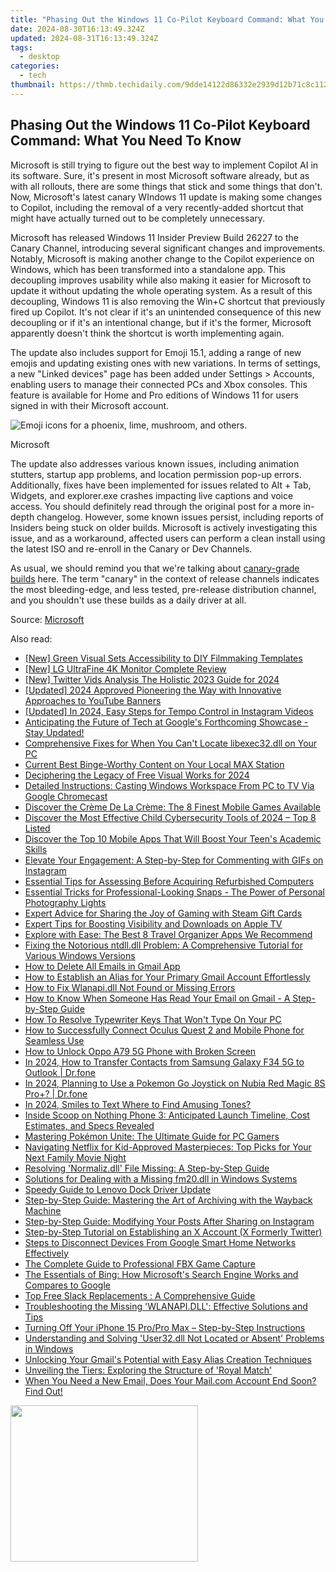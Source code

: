 ```yaml
---
title: "Phasing Out the Windows 11 Co-Pilot Keyboard Command: What You Need To Know"
date: 2024-08-30T16:13:49.324Z
updated: 2024-08-31T16:13:49.324Z
tags:
  - desktop
categories:
  - tech
thumbnail: https://thmb.techidaily.com/9dde14122d86332e2939d12b71c8c112849e5b475313180be25192ee619462eb.jpg
---
```


## Phasing Out the Windows 11 Co-Pilot Keyboard Command: What You Need To Know

Microsoft is still trying to figure out the best way to implement Copilot AI in its software. Sure, it's present in most Microsoft software already, but as with all rollouts, there are some things that stick and some things that don't. Now, Microsoft's latest canary WIndows 11 update is making some changes to Copilot, including the removal of a very recently-added shortcut that might have actually turned out to be completely unnecessary.

 Microsoft has released Windows 11 Insider Preview Build 26227 to the Canary Channel, introducing several significant changes and improvements. Notably, Microsoft is making another change to the Copilot experience on Windows, which has been transformed into a standalone app. This decoupling improves usability while also making it easier for Microsoft to update it without updating the whole operating system. As a result of this decoupling, Windows 11 is also removing the Win+C shortcut that previously fired up Copilot. It's not clear if it's an unintended consequence of this new decoupling or if it's an intentional change, but if it's the former, Microsoft apparently doesn't think the shortcut is worth implementing again.

 The update also includes support for Emoji 15.1, adding a range of new emojis and updating existing ones with new variations. In terms of settings, a new "Linked devices" page has been added under Settings > Accounts, enabling users to manage their connected PCs and Xbox consoles. This feature is available for Home and Pro editions of Windows 11 for users signed in with their Microsoft account.

![Emoji icons for a phoenix, lime, mushroom, and others.](https://static1.howtogeekimages.com/wordpress/wp-content/uploads/2024/05/emoji.png) 

Microsoft

 The update also addresses various known issues, including animation stutters, startup app problems, and location permission pop-up errors. Additionally, fixes have been implemented for issues related to Alt + Tab, Widgets, and explorer.exe crashes impacting live captions and voice access. You should definitely read through the original post for a more in-depth changelog. However, some known issues persist, including reports of Insiders being stuck on older builds. Microsoft is actively investigating this issue, and as a workaround, affected users can perform a clean install using the latest ISO and re-enroll in the Canary or Dev Channels.

 As usual, we should remind you that we're talking about [canary-grade builds](https://facebook-video-footage.techidaily.com/updated-2024-approved-choosing-streaming-giants-vimeo-youtube-or-dailymotion/) here. The term "canary" in the context of release channels indicates the most bleeding-edge, and less tested, pre-release distribution channel, and you shouldn't use these builds as a daily driver at all.

 Source: [Microsoft](https://blogs.windows.com/windows-insider/2024/05/30/announcing-windows-11-insider-preview-build-26227-canary-channel/)

<ins class="adsbygoogle"
     style="display:block"
     data-ad-format="autorelaxed"
     data-ad-client="ca-pub-7571918770474297"
     data-ad-slot="1223367746"></ins>



<ins class="adsbygoogle"
     style="display:block"
     data-ad-client="ca-pub-7571918770474297"
     data-ad-slot="8358498916"
     data-ad-format="auto"
     data-full-width-responsive="true"></ins>

<span class="atpl-alsoreadstyle">Also read:</span>
<div><ul>
<li><a href="https://some-techniques.techidaily.com/new-green-visual-sets-accessibility-to-diy-filmmaking-templates/"><u>[New] Green Visual Sets  Accessibility to DIY Filmmaking Templates</u></a></li>
<li><a href="https://extra-skills.techidaily.com/new-lg-ultrafine-4k-monitor-complete-review/"><u>[New] LG UltraFine 4K Monitor Complete Review</u></a></li>
<li><a href="https://twitter-videos.techidaily.com/new-twitter-vids-analysis-the-holistic-2023-guide-for-2024/"><u>[New] Twitter Vids Analysis  The Holistic 2023 Guide for 2024</u></a></li>
<li><a href="https://youtube-webster.techidaily.com/ed-2024-approved-pioneering-the-way-with-innovative-approaches-to-youtube-banners/"><u>[Updated] 2024 Approved  Pioneering the Way with Innovative Approaches to YouTube Banners</u></a></li>
<li><a href="https://fox-access.techidaily.com/updated-in-2024-easy-steps-for-tempo-control-in-instagram-videos/"><u>[Updated] In 2024, Easy Steps for Tempo Control in Instagram Videos</u></a></li>
<li><a href="https://tech-recovery.techidaily.com/anticipating-the-future-of-tech-at-googles-forthcoming-showcase-stay-updated/"><u>Anticipating the Future of Tech at Google's Forthcoming Showcase - Stay Updated!</u></a></li>
<li><a href="https://tech-recovery.techidaily.com/comprehensive-fixes-for-when-you-cant-locate-libexec32dll-on-your-pc/"><u>Comprehensive Fixes for When You Can't Locate libexec32.dll on Your PC</u></a></li>
<li><a href="https://tech-recovery.techidaily.com/current-best-binge-worthy-content-on-your-local-max-station/"><u>Current Best Binge-Worthy Content on Your Local MAX Station</u></a></li>
<li><a href="https://article-tips.techidaily.com/deciphering-the-legacy-of-free-visual-works-for-2024/"><u>Deciphering the Legacy of Free Visual Works for 2024</u></a></li>
<li><a href="https://tech-recovery.techidaily.com/detailed-instructions-casting-windows-workspace-from-pc-to-tv-via-google-chromecast/"><u>Detailed Instructions: Casting Windows Workspace From PC to TV Via Google Chromecast</u></a></li>
<li><a href="https://tech-recovery.techidaily.com/discover-the-creme-de-la-creme-the-8-finest-mobile-games-available/"><u>Discover the Crème De La Crème: The 8 Finest Mobile Games Available</u></a></li>
<li><a href="https://tech-recovery.techidaily.com/1722883270849-discover-the-most-effective-child-cybersecurity-tools-of-2024-top-8-listed/"><u>Discover the Most Effective Child Cybersecurity Tools of 2024 – Top 8 Listed</u></a></li>
<li><a href="https://tech-recovery.techidaily.com/discover-the-top-10-mobile-apps-that-will-boost-your-teens-academic-skills/"><u>Discover the Top 10 Mobile Apps That Will Boost Your Teen's Academic Skills</u></a></li>
<li><a href="https://tech-recovery.techidaily.com/elevate-your-engagement-a-step-by-step-for-commenting-with-gifs-on-instagram/"><u>Elevate Your Engagement: A Step-by-Step for Commenting with GIFs on Instagram</u></a></li>
<li><a href="https://tech-recovery.techidaily.com/essential-tips-for-assessing-before-acquiring-refurbished-computers/"><u>Essential Tips for Assessing Before Acquiring Refurbished Computers</u></a></li>
<li><a href="https://tech-recovery.techidaily.com/essential-tricks-for-professional-looking-snaps-the-power-of-personal-photography-lights/"><u>Essential Tricks for Professional-Looking Snaps - The Power of Personal Photography Lights</u></a></li>
<li><a href="https://tech-recovery.techidaily.com/expert-advice-for-sharing-the-joy-of-gaming-with-steam-gift-cards/"><u>Expert Advice for Sharing the Joy of Gaming with Steam Gift Cards</u></a></li>
<li><a href="https://tech-recovery.techidaily.com/expert-tips-for-boosting-visibility-and-downloads-on-apple-tv/"><u>Expert Tips for Boosting Visibility and Downloads on Apple TV</u></a></li>
<li><a href="https://tech-recovery.techidaily.com/explore-with-ease-the-best-8-travel-organizer-apps-we-recommend/"><u>Explore with Ease: The Best 8 Travel Organizer Apps We Recommend</u></a></li>
<li><a href="https://tech-recovery.techidaily.com/fixing-the-notorious-ntdlldll-problem-a-comprehensive-tutorial-for-various-windows-versions/"><u>Fixing the Notorious ntdll.dll Problem: A Comprehensive Tutorial for Various Windows Versions</u></a></li>
<li><a href="https://tech-recovery.techidaily.com/how-to-delete-all-emails-in-gmail-app/"><u>How to Delete All Emails in Gmail App</u></a></li>
<li><a href="https://tech-recovery.techidaily.com/how-to-establish-an-alias-for-your-primary-gmail-account-effortlessly/"><u>How to Establish an Alias for Your Primary Gmail Account Effortlessly</u></a></li>
<li><a href="https://tech-recovery.techidaily.com/how-to-fix-wlanapidll-not-found-or-missing-errors/"><u>How to Fix Wlanapi.dll Not Found or Missing Errors</u></a></li>
<li><a href="https://tech-recovery.techidaily.com/how-to-know-when-someone-has-read-your-email-on-gmail-a-step-by-step-guide/"><u>How to Know When Someone Has Read Your Email on Gmail - A Step-by-Step Guide</u></a></li>
<li><a href="https://tech-recovery.techidaily.com/how-to-resolve-typewriter-keys-that-wont-type-on-your-pc/"><u>How To Resolve Typewriter Keys That Won't Type On Your PC</u></a></li>
<li><a href="https://tech-recovery.techidaily.com/how-to-successfully-connect-oculus-quest-2-and-mobile-phone-for-seamless-use/"><u>How to Successfully Connect Oculus Quest 2 and Mobile Phone for Seamless Use</u></a></li>
<li><a href="https://android-unlock.techidaily.com/how-to-unlock-oppo-a79-5g-phone-with-broken-screen-by-drfone-android/"><u>How to Unlock Oppo A79 5G Phone with Broken Screen</u></a></li>
<li><a href="https://android-transfer.techidaily.com/in-2024-how-to-transfer-contacts-from-samsung-galaxy-f34-5g-to-outlook-drfone-by-drfone-transfer-from-android-transfer-from-android/"><u>In 2024, How to Transfer Contacts from Samsung Galaxy F34 5G to Outlook | Dr.fone</u></a></li>
<li><a href="https://pokemon-go-android.techidaily.com/in-2024-planning-to-use-a-pokemon-go-joystick-on-nubia-red-magic-8s-proplus-drfone-by-drfone-virtual-android/"><u>In 2024, Planning to Use a Pokemon Go Joystick on Nubia Red Magic 8S Pro+? | Dr.fone</u></a></li>
<li><a href="https://article-helps.techidaily.com/in-2024-smiles-to-text-where-to-find-amusing-tones/"><u>In 2024, Smiles to Text  Where to Find Amusing Tones?</u></a></li>
<li><a href="https://tech-recovery.techidaily.com/inside-scoop-on-nothing-phone-3-anticipated-launch-timeline-cost-estimates-and-specs-revealed/"><u>Inside Scoop on Nothing Phone 3: Anticipated Launch Timeline, Cost Estimates, and Specs Revealed</u></a></li>
<li><a href="https://tech-recovery.techidaily.com/1722878762367-mastering-pokemon-unite-the-ultimate-guide-for-pc-gamers/"><u>Mastering Pokémon Unite: The Ultimate Guide for PC Gamers</u></a></li>
<li><a href="https://tech-recovery.techidaily.com/navigating-netflix-for-kid-approved-masterpieces-top-picks-for-your-next-family-movie-night/"><u>Navigating Netflix for Kid-Approved Masterpieces: Top Picks for Your Next Family Movie Night</u></a></li>
<li><a href="https://tech-recovery.techidaily.com/resolving-normalizdll-file-missing-a-step-by-step-guide/"><u>Resolving 'Normaliz.dll' File Missing: A Step-by-Step Guide</u></a></li>
<li><a href="https://tech-recovery.techidaily.com/solutions-for-dealing-with-a-missing-fm20dll-in-windows-systems/"><u>Solutions for Dealing with a Missing fm20.dll in Windows Systems</u></a></li>
<li><a href="https://driver-install.techidaily.com/speedy-guide-to-lenovo-dock-driver-update/"><u>Speedy Guide to Lenovo Dock Driver Update</u></a></li>
<li><a href="https://tech-recovery.techidaily.com/step-by-step-guide-mastering-the-art-of-archiving-with-the-wayback-machine/"><u>Step-by-Step Guide: Mastering the Art of Archiving with the Wayback Machine</u></a></li>
<li><a href="https://tech-recovery.techidaily.com/step-by-step-guide-modifying-your-posts-after-sharing-on-instagram/"><u>Step-by-Step Guide: Modifying Your Posts After Sharing on Instagram</u></a></li>
<li><a href="https://tech-recovery.techidaily.com/step-by-step-tutorial-on-establishing-an-x-account-x-formerly-twitter/"><u>Step-by-Step Tutorial on Establishing an X Account (X Formerly Twitter)</u></a></li>
<li><a href="https://tech-recovery.techidaily.com/steps-to-disconnect-devices-from-google-smart-home-networks-effectively/"><u>Steps to Disconnect Devices From Google Smart Home Networks Effectively</u></a></li>
<li><a href="https://screen-recording.techidaily.com/the-complete-guide-to-professional-fbx-game-capture/"><u>The Complete Guide to Professional FBX Game Capture</u></a></li>
<li><a href="https://tech-recovery.techidaily.com/the-essentials-of-bing-how-microsofts-search-engine-works-and-compares-to-google/"><u>The Essentials of Bing: How Microsoft's Search Engine Works and Compares to Google</u></a></li>
<li><a href="https://tech-recovery.techidaily.com/top-free-slack-replacements-a-comprehensive-guide/"><u>Top Free Slack Replacements : A Comprehensive Guide</u></a></li>
<li><a href="https://tech-recovery.techidaily.com/troubleshooting-the-missing-wlanapidll-effective-solutions-and-tips/"><u>Troubleshooting the Missing 'WLANAPI.DLL': Effective Solutions and Tips</u></a></li>
<li><a href="https://tech-recovery.techidaily.com/turning-off-your-iphone-15-propro-max-step-by-step-instructions/"><u>Turning Off Your iPhone 15 Pro/Pro Max – Step-by-Step Instructions</u></a></li>
<li><a href="https://tech-recovery.techidaily.com/understanding-and-solving-user32dll-not-located-or-absent-problems-in-windows/"><u>Understanding and Solving 'User32.dll Not Located or Absent' Problems in Windows</u></a></li>
<li><a href="https://tech-recovery.techidaily.com/unlocking-your-gmails-potential-with-easy-alias-creation-techniques/"><u>Unlocking Your Gmail's Potential with Easy Alias Creation Techniques</u></a></li>
<li><a href="https://tech-recovery.techidaily.com/unveiling-the-tiers-exploring-the-structure-of-royal-match/"><u>Unveiling the Tiers: Exploring the Structure of 'Royal Match'</u></a></li>
<li><a href="https://tech-recovery.techidaily.com/when-you-need-a-new-email-does-your-mailcom-account-end-soon-find-out/"><u>When You Need a New Email, Does Your Mail.com Account End Soon? Find Out!</u></a></li>
</ul></div>

<!-- affiliate ads begin -->
<a href="https://printrendy.pxf.io/c/5597632/1453719/17020" target="_top" id="1453719"><img src="//a.impactradius-go.com/display-ad/17020-1453719" border="0" alt="" width="300" height="250"/></a><img height="0" width="0" src="https://imp.pxf.io/i/5597632/1453719/17020" style="position:absolute;visibility:hidden;" border="0" />
<!-- affiliate ads end -->